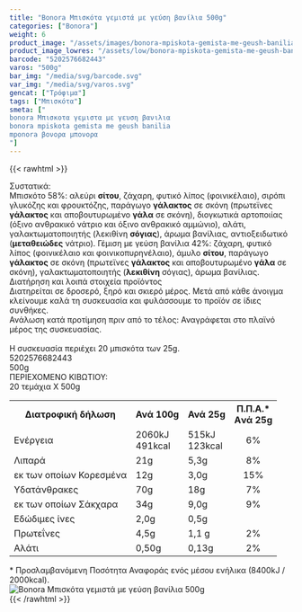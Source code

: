 ```yaml
---
title: "Bonora Μπισκότα γεμιστά με γεύση βανίλια 500g"
categories: ["Bonora"]
weight: 6
product_image: "/assets/images/bonora-mpiskota-gemista-me-geush-banilia-500g.jpg"
product_image_lowres: "/assets/low/bonora-mpiskota-gemista-me-geush-banilia-500g.jpg"
barcode: "5202576682443"
varos: "500g"
bar_img: "/media/svg/barcode.svg"
var_img: "/media/svg/varos.svg"
gencat: ["Τρόφιμα"]
tags: ["Μπισκότα"]
smeta: ["
bonora Μπισκοτα γεμιστα με γευση βανιλια
bonora mpiskota gemista me geush banilia
mponora βονορα μπονορα
"]
---
```

{{< rawhtml >}}

<div class="sload90"><div class="product"><div id="sistatika">Συστατικά:</div><div class="alltext">Μπισκότο 58%: αλεύρι <b>σίτου</b>, ζάχαρη, φυτικό λίπος (φοινικέλαιο), σιρόπι γλυκόζης και φρουκτόζης, παράγωγο <b>γάλακτος</b> σε σκόνη (πρωτεϊνες <b>γάλακτος</b> και αποβουτυρωμένο <b>γάλα</b> σε σκόνη), διογκωτικά αρτοποιίας (όξινο ανθρακικό νάτριο και όξινο ανθρακικό αμμώνιο), αλάτι, γαλακτωματοποιητής (λεκιθίνη <b>σόγιας</b>), άρωμα βανίλιας, αντιοξειδωτικό (<b>μεταθειώδες</b> νάτριο). Γέμιση με γεύση βανίλια 42%: ζάχαρη, φυτικό λίπος (φοινικέλαιο και φοινικοπυρηνέλαιο), άμυλο <b>σίτου</b>, παράγωγο <b>γάλακτος</b> σε σκόνη (πρωτεϊνες <b>γάλακτος</b> και αποβουτυρωμένο <b>γάλα</b> σε σκόνη), γαλακτωματοποιητής (<b>λεκιθίνη</b> σόγιας), άρωμα βανίλιας.</div><div id="loipa">Διατήρηση και λοιπά στοιχεία προϊόντος</div><div class="alltext">Διατηρείται σε δροσερό, ξηρό και σκιερό μέρος. Μετά από κάθε άνοιγμα κλείνουμε καλά τη συσκευασία και φυλάσσουμε το προϊόν σε ίδιες συνθήκες.<br>Ανάλωση κατά προτίμηση πριν από το τέλος: Αναγράφεται στο πλαϊνό μέρος της συσκευασίας.<br><br>Η συσκευασία περιέχει 20 μπισκότα των 25g.</div><div id="barcode"><div id="barimage1"></div><span id="bartext">5202576682443</span></div><div id="varos"><div id="varosimage1"></div><span id="varostext">500g</span></div><div id="kivotio">ΠΕΡΙΕΧΟΜΕΝΟ ΚΙΒΩΤΙΟΥ:<br>20 τεμάχια Χ 500g</div><div class="tabout"><table id="diatable"><tbody><tr><th>Διατροφική δήλωση</th><th>Ανά 100g</th><th>Ανά 25g</th><th>Π.Π.Α.*<br>Aνά 25g</th></tr><tr><td class="texr2">Ενέργεια</td><td class="texr">2060kJ<br>491kcal</td><td class="texr">515kJ<br>123kcal</td><td class="texr" style="text-align:center">6%</td></tr><tr><td class="texr2">Λιπαρά</td><td class="texr">21g</td><td class="texr">5,3g</td><td class="texr" style="text-align:center">8%</td></tr><tr><td class="gray">εκ των οποίων Κορεσµένα</td><td class="gray2">12g</td><td class="gray2">3,0g</td><td class="gray2" style="text-align:center">15%</td></tr><tr><td class="texr2">Yδατάνθρακες</td><td class="texr">70g</td><td class="texr">18g</td><td class="texr" style="text-align:center">7%</td></tr><tr><td class="gray">εκ των οποίων Σάκχαρα</td><td class="gray2">34g</td><td class="gray2">9,0g</td><td class="gray2" style="text-align:center">9%</td></tr><tr><td class="texr2">Eδώδιμες ίνες</td><td class="texr">2,0g</td><td class="texr">0,5g</td><td class="texr" style="text-align:center"></td></tr><tr><td class="texr2">Πρωτεΐνες</td><td class="texr">4,5g</td><td class="texr">1,1 g</td><td class="texr" style="text-align:center">2%</td></tr><tr><td class="texr2">Αλάτι</td><td class="texr">0,50g</td><td class="texr">0,13g</td><td class="texr" style="text-align:center">2%</td></tr></tbody></table></div><div class="alltext">* Προσλαμβανόμενη Ποσότητα Αναφοράς ενός μέσου ενήλικα (8400kJ / 2000kcal).</div><div class="pimg"><img alt="Bonora Μπισκότα γεμιστά με γεύση βανίλια 500g" title="Bonora Μπισκότα γεμιστά με γεύση βανίλια 500g" src="/assets/images/bonora-mpiskota-gemista-me-geush-banilia-500g.jpg"></div></div></div>
{{< /rawhtml >}}


